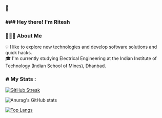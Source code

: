 ### 👋 
###  ###   Hey there! I'm Ritesh

<!--
**Ritesh1625/Ritesh1625** is a ✨ _special_ ✨ repository because its `README.md` (this file) appears on your GitHub profile.

Here are some ideas to get you started:

- 🔭 I’m currently working on ...
- 🌱 I’m currently learning ...
- 👯 I’m looking to collaborate on ...
- 🤔 I’m looking for help with ...
- 💬 Ask me about ...
- 📫 How to reach me: ...
- 😄 Pronouns: ...
- ⚡ Fun fact: ...
-->

### 👨🏻‍💻  About Me
💡  I like to explore new technologies and develop software solutions and quick hacks.                                                                              
🎓  I'm currently studying Electrical Engineering at the Indian Institute of Technology (Indian School of Mines), Dhanbad.

### :fire: My Stats :

[![GitHub Streak](https://github-readme-streak-stats.herokuapp.com?user=Ritesh1625&theme=algolia)](https://git.io/streak-stats)

![Anurag's GitHub stats](https://github-readme-stats.vercel.app/api?username=Ritesh1625&theme=algolia)

[![Top Langs](https://github-readme-stats.vercel.app/api/top-langs/?username=Ritesh1625&layout=compact&theme=algolia)](https://github.com/anuraghazra/github-readme-stats)
